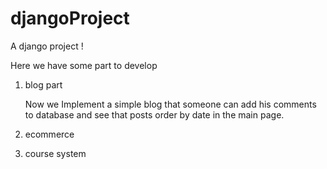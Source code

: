 djangoProject
=============

A django project !


Here we have some part to develop 

1) blog part


    Now we Implement a simple blog that someone can add his comments to database and see that posts order by date in the main page.


2) ecommerce

3) course system
